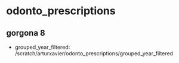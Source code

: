 # odonto_prescriptions

## gorgona 8
- grouped_year_filtered: /scratch/arturxavier/odonto_prescriptions/grouped_year_filtered